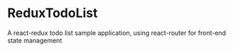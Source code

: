 # ReduxTodoList
A react-redux todo list sample application, using react-router for front-end state management
